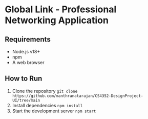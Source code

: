 # Global Link - Professional Networking Application
## Requirements
- Node.js v18+
- npm
- A web browser

## How to Run
1. Clone the repository 
`git clone https://github.com/manthranatarajan/CS4352-DesignProject-UI/tree/main`
2. Install dependencies
`npm install`
3. Start the development server
`npm start`
